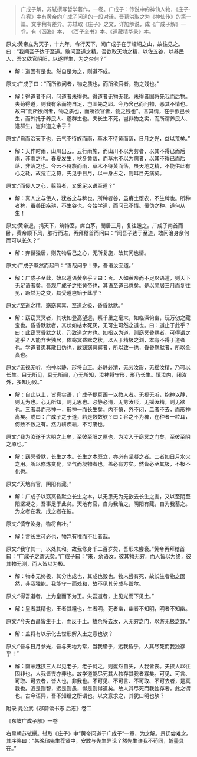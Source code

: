 >广成子解，苏轼撰写哲学著作，一卷。广成子：传说中的神仙人物，《庄子·在宥》中有黄帝向广成子问道的一段对话，晋葛洪取之为《神仙传》的第一篇。文字稍有差异。苏轼取《庄子》之文，详加解说，成《广成子解》一卷。有《函海》本、 《百子全书》本、《道藏精华录》本。

原文:黄帝立为天子，十九年，令行天下，闻广成子在于崆峒之山，故往见之。曰：“我闻吾子达于至道。敢问至道之精。吾欲取天地之精，以佐五谷，以养民人，吾又欲官阴阳，以遂群生，为之奈何？”
- 解：道固有是也。然自是为之，则道不成。

原文:广成子曰：“而所欲问者，物之质也，而所欲官者，物之残也。”
- 解：得道者不问，问道者未得也。得道者无物无我，未得者固将先我而后物。夫苟得道，则我有余而物自足，岂固先之耶。今乃舍己而问物，恶其不情也。故曰“而所欲问者，物之质也，而所欲官者，物之残也”。言其情，在于欲己长生，而外托于养民人、遂群生也。夫长生不死，岂非物之实，而所谓养民人、遂群生，岂非道之余乎？

原文:“自而治天下也，云气不待族而雨，草木不待黄而落，日月之光，益以荒矣。”
- 解：天作时雨，山川出云。云行雨施，而山川不以为劳者，以其不得已而后雨，非雨之也。春夏发生，秋冬黄落，而草木不以为病者，以其不得已而后落，非落之也。今云不待族而雨，草木不待黄而落，虽天地之精，不能供此有心之耗，故荒亡之符，先见于日月，以一身占之，则耳目先病矣。

原文:“而佞人之心，翦翦者，又奚足以语至道？”
- 解：真人之与佞人，犹谷之与稗也。所种者谷，虽瘠土堕农，不生稗也。所种者稗，虽美田疾耕，不生谷也。今始学道，而问已不情。佞伪之种，道何从生！

原文:黄帝退，捐天下，筑特室，席白茅，閒居三月，复往邀之。广成子南首而卧，黄帝顺下风，膝行而进，再拜稽首而问曰：“闻吾子达于至道，敢问治身奈何而可以长久？”
- 解：弃世独居，则先物后己之心，无所复施，故其问也情。

原文:广成子蹶然而起曰：“善哉问乎！来，吾语汝至道。”
- 解：广成子至此，始以道语黄帝乎？曰：否。人如黄帝而不足以语道，则天下无足语者矣。吾观广成子之拒黄帝也，其语至道已悉矣。是以閒居三月而复往见，蹶然为之变，其受道岂始于此乎？

原文:“至道之精，窈窈冥冥，至道之极，昏昏默默。”
- 解：窈窈冥冥者，其状如登高望远，察千里之毫末，如临深俯幽，玩万仞之藏宝也。昏昏默默者，其状如枯木死灰，无可生可然之道也。曰：道止于此乎？曰：此窈冥昏默之状，乃致道之方也。如指以为道，则窈冥昏默者，可得谓之道乎？人能弃世独居，体窈冥昏默之状，以入于精极之渊，本有不得于道者也。学道者患其散且伪也，故窈窈冥冥者，所以致一也，昏昏默默者，所以全真也。

原文:“无视无听，抱神以静，形将自正。必静必清，无劳汝形，无摇汝精，乃可以长生。目无所见，耳无所闻，心无所知，汝神将守形，形乃长生。慎汝内，闭汝外，多知为败。”
- 解：自此以上，皆真实语，广成子提耳画一以教人者。无视无听，抱神以静，则无为也。心无所知，则无思也。必静必清，无劳汝形，无摇汝精，则无欲也。三者具而形神一，形神一而长生矣。内不慎，外不闭，二者不去，而形神离矣。或曰：广成子之于道，若是数数欤？曰：谷之不为稗，在种者一粒耳，何数不数之有。然力耕疾耘，不可废也。

原文:“我为汝遂于大明之上矣，至彼至阳之原也，为汝入于窈冥之门矣，至彼至阴之原也。”
- 解：窈冥昏默，长生之本。长生之本既立，亦必有坚凝之者。二者如日月水火之用。所以修炼变化，坚气而凝物者也，盖必有方矣。然皆必至其极，不极不化也。

原文:“天地有官，阴阳有藏。”
- 解：广成子以窈冥昏默立长生之本，以无思无为无欲去长生之害，又以至阴至阳坚凝之，吾事足于此矣。天地有官，自为我治之，阴阳有藏，自为我蓄之。为之者在我，成之者在彼。

原文:“慎守汝身，物将自壮。”
- 解：言长生可必也，物岂有稚而不壮者哉。

原文:“我守其一，以处其和。故我修身千二百岁矣，吾形未尝衰。”黄帝再拜稽首曰：“广成子之谓天矣。”广成子曰：“来，余语汝。彼其物无穷，而人皆以为终，彼其物无测，而人皆以为极。
- 解：物本无终极，其分也成也，其成也毁也。物未尝有死，故长生者物之固然，非我独能。我能守一而处和，故不见其分成与毁尔。

原文:“得吾道者，上为皇而下为王。失吾道者，上见光而下见土。”
- 解：皇者其精也，王者其粗也，生者明，死者幽，幽者不知明，明者不知幽。

原文:“今夫百昌皆生于土，而反于土。故余将去汝，入无穷之门，以游无极之野。”
- 解：盖将有以示化去世形解入土之意也欤？

原文:“吾与日月参光，吾与天地为常，当我缗乎，远我昏乎，人其尽死而我独存乎！”
- 解：南荣趎挟三人以见老子，老子诃之，则矍然自失，人我皆丧。夫挟人以往固非也，人我皆丧亦非也。故学道能尽死其人独存其我者寡矣。可见、可言、可取、可去者，皆人也，非我也。不可见、不可言、不可取、不可去者，是真我也。近是则智，远是则愚，得是则得道矣。故人其尽死而我独存者，此之谓也。古今语异，吾不知缗之所谓也。以文意求之，其犹曰明也欤？


附录 晁公武《郡斋读书志.后志》卷二

《东坡广成子解》一卷

右皇朝苏轼撰。轼取《庄子》中“黄帝问道于广成子”一章，为之解。景迂尝难之。其序略曰：“某晚玷先生荐贤中，安敢与先生异论？然先生许我不苟同，翰墨具在。”